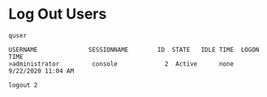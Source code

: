 # Log Out Users

```
quser
```

```
USERNAME              SESSIONNAME        ID  STATE   IDLE TIME  LOGON TIME
>administrator         console             2  Active      none   9/22/2020 11:04 AM
```

```
logout 2
```
